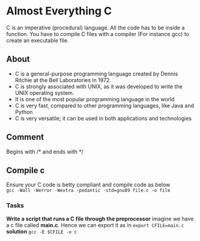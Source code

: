 # Almost Everything C
C is an imperative (procedural) language.
All the code has to be inside a function.
You have to compile C files with a compiler (For instance gcc) to create an executable file.

## About
* C is a general-purpose programming language created by Dennis Ritchie at the Bell Laboratories in 1972.
* C is strongly associated with UNIX, as it was developed to write the UNIX operating system.
* It is one of the most popular programming language in the world
* C is very fast, compared to other programming languages, like Java and Python
* C is very versatile; it can be used in both applications and technologies

## Comment
Begins with /* and ends with */

## Compile c
Ensure your C code is betty compliant and compile code as below <br>
```gcc -Wall -Werror -Wextra -pedantic -std=gnu89 file.c -o file```

### Tasks
**Write a script that runs a C file through the preprocessor**
imagine we have a c file called __main.c__. Hence we can export it as in ```export CFILE=main.c```
<br>
__solution__
```gcc -E $CFILE -o c```
